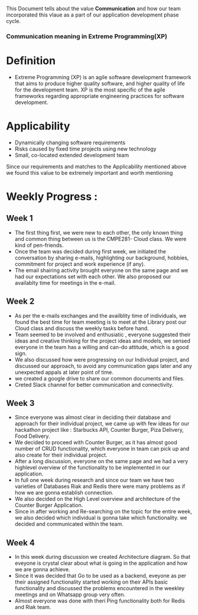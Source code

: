 This Document tells about the value **Communication** and how our team incorporated this vlaue as a part of our application development phase cycle.

### Communication meaning in Extreme Programming(XP)

# Definition
* Extreme Programming (XP) is an agile software development framework that aims to produce higher quality software, and higher quality of life for the development team. XP is the most specific of the agile frameworks regarding appropriate engineering practices for software development. 

# Applicability

* Dynamically changing software requirements
* Risks caused by fixed time projects using new technology
* Small, co-located extended development team

Since our requirements and matches to the Applicability mentioned above we found this value to be extremely important and worth mentioning

# Weekly Progress :  

## Week 1
* The first thing first, we were new to each other, the only known thing and common thing between us is the CMPE281- Cloud class. We were kind of pen-friends.  
* Once the team was decided during first week, we initiated the conversation by sharing e-mails, highlighting our background, hobbies, commitment for project and work experience (if any).  
* The email shairing activity brought everyone on the same page and we had our expectations set with each other. We also proposed our availablty time for meetings in the e-mail. 

## Week 2
* As per the e-mails exchanges and the availblity time of individuals, we found the best time for team meeting is to meet at the Library post our Cloud class and discuss the weekly tasks before hand.  
* Team seemed to be involved and enthusiatic , everyone suggested their ideas and creative thinking for the project ideas and models, we sensed everyone in the team has a willing and can-do attitude, which is a good sign.  
* We also discussed how were progressing on our Individual project, and discussed our approach, to avoid any communication gaps later and any unexpected appals at later point of time.  
* we created a google drive to share our common documents and files.  
* Creted Slack channel for better communication and connectivity.  

## Week 3
* Since everyone was almost clear in deciding their database and approach for their individual project, we came up with few ideas for our hackathon project like : Starbucks API, Counter Burger, Piza Delivery, Food Delivery.  
* We decided to proceed with Counter Burger, as it has almost good number of CRUD functionality, which everyone in team can pick up and also create for their individual project.  
* After a long discussion, everyone on the same page and we had a very highlevel overview of the functionality to be implemented in our application. 
* In full one week during research and since our team we have two varieties of Databases Riak and Redis there were many problems as if how we are gonna establish connection.  
* We also decided on the High Level overview and architecture of the Counter Burger Application.  
* Since in after working and Re-searching on the topic for the entire week, we also decided which individual is gonna take which functionality. we decided and communicated within the team.  

## Week 4
* In this week during discussion we created Architecture diagram. So that eveyone is crystal clear about what is going in the application and how we are gonna achieve.  
* Since it was decided that Go to be used as a backend, eveyone as per their assigned functionality started working on their APIs basic functionality and discussed the problems encountered in the weekley meetings and on Whatsapp group very often.  
* Almost everyone was done with theri Ping functionality both for Redis and Riak team.  
